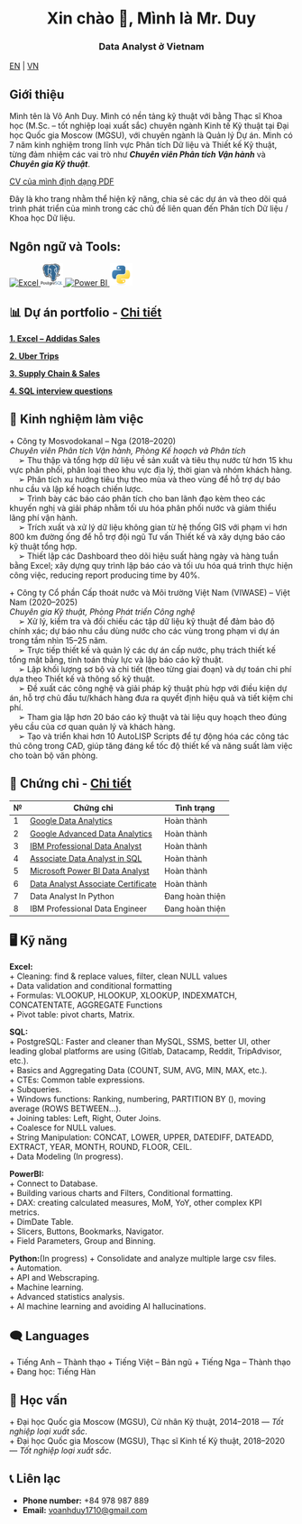 <h1 align="center">Xin chào 👋, Mình là Mr. Duy</h1>
<h3 align="center">Data Analyst ở Vietnam</h3>  

[EN](https://github.com/voanhduy1710/voanhduy1710/blob/main/README.md) | [VN](https://github.com/voanhduy1710/voanhduy1710/blob/main/READMEVN.md)

## Giới thiệu
Mình tên là Võ Anh Duy. Mình có nền tảng kỹ thuật với bằng Thạc sĩ Khoa học (M.Sc. – tốt nghiệp loại xuất sắc) chuyên ngành Kinh tế Kỹ thuật tại Đại học Quốc gia Moscow (MGSU), với chuyên ngành là Quản lý Dự án. Mình có 7 năm kinh nghiệm trong lĩnh vực Phân tích Dữ liệu và Thiết kế Kỹ thuật, từng đảm nhiệm các vai trò như _**Chuyên viên Phân tích Vận hành**_ và **_Chuyên gia Kỹ thuật_**.

[CV của mình định dạng PDF](TITS)

Đây là kho trang nhằm thể hiện kỹ năng, chia sẻ các dự án và theo dõi quá trình phát triển của mình trong các chủ đề liên quan đến Phân tích Dữ liệu / Khoa học Dữ liệu.


<h2 align="left">Ngôn ngữ và Tools:</h3>
<p align="left">
  <a href="https://www.microsoft.com/en-us/microsoft-365/excel" target="_blank" rel="noreferrer">
    <img src="https://img.icons8.com/color/48/000000/microsoft-excel-2019.png" alt="Excel" title="Excel" width="40" height="40"/>
  </a>
  <a href="https://www.postgresql.org" target="_blank" rel="noreferrer">
    <img src="https://raw.githubusercontent.com/devicons/devicon/master/icons/postgresql/postgresql-original-wordmark.svg" alt="PostgreSQL" title="PostgreSQL" width="40" height="40"/>
  </a>
  <a href="https://powerbi.microsoft.com/" target="_blank" rel="noreferrer">
    <img src="https://img.icons8.com/color/48/000000/power-bi.png" alt="Power BI" title="Power BI" width="40" height="40"/>
  </a>
  <a href="https://www.python.org" target="_blank" rel="noreferrer">
    <img src="https://raw.githubusercontent.com/devicons/devicon/master/icons/python/python-original.svg" alt="Python" title="Python" width="40" height="40"/>
  </a>
</p>


## 📊 Dự án portfolio - [Chi tiết](https://github.com/voanhduy1710/Portfolio_projects)
[**1. Excel – Addidas Sales**](https://github.com/voanhduy1710/Portfolio_projects/tree/main/1.%20Excel%20-%20Addidas%20Sales)

[**2. Uber Trips**](https://github.com/voanhduy1710/Portfolio_projects/tree/main/2.%20Uber%20Trips)

[**3. Supply Chain & Sales**](https://github.com/voanhduy1710/Portfolio_projects/tree/main/3.%20Supply%20chain%20%26%20Sales)

[**4. SQL interview questions**](https://github.com/voanhduy1710/Portfolio_projects/blob/main/4.%20SQL_questions.md)

## 💼 Kinh nghiệm làm việc
\+ Công ty Mosvodokanal – Nga (2018–2020)  
*Chuyên viên Phân tích Vận hành, Phòng Kế hoạch và Phân tích*    
  &nbsp;&nbsp;&nbsp;&nbsp;➢ Thu thập và tổng hợp dữ liệu về sản xuất và tiêu thụ nước từ hơn 15 khu vực phân phối, phân loại theo khu vực địa lý, thời gian và nhóm khách hàng.  
&nbsp;&nbsp;&nbsp;&nbsp;➢ Phân tích xu hướng tiêu thụ theo mùa và theo vùng để hỗ trợ dự báo nhu cầu và lập kế hoạch chiến lược.  
&nbsp;&nbsp;&nbsp;&nbsp;➢ Trình bày các báo cáo phân tích cho ban lãnh đạo kèm theo các khuyến nghị và giải pháp nhằm tối ưu hóa phân phối nước và giảm thiểu lãng phí vận hành.  
&nbsp;&nbsp;&nbsp;&nbsp;➢ Trích xuất và xử lý dữ liệu không gian từ hệ thống GIS với phạm vi hơn 800 km đường ống để hỗ trợ đội ngũ Tư vấn Thiết kế và xây dựng báo cáo kỹ thuật tổng hợp.  
&nbsp;&nbsp;&nbsp;&nbsp;➢ Thiết lập các Dashboard theo dõi hiệu suất hàng ngày và hàng tuần bằng Excel; xây dựng quy trình lập báo cáo và tối ưu hóa quá trình thực hiện công việc, reducing report producing time by 40%.  

\+ Công ty Cổ phần Cấp thoát nước và Môi trường Việt Nam (VIWASE) – Việt Nam (2020–2025)  
*Chuyên gia Kỹ thuật, Phòng Phát triển Công nghệ*    
&nbsp;&nbsp;&nbsp;&nbsp;➢ Xử lý, kiểm tra và đối chiếu các tập dữ liệu kỹ thuật để đảm bảo độ chính xác; dự báo nhu cầu dùng nước cho các vùng trong phạm vi dự án trong tầm nhìn 15–25 năm.  
&nbsp;&nbsp;&nbsp;&nbsp;➢ Trực tiếp thiết kế và quản lý các dự án cấp nước, phụ trách thiết kế tổng mặt bằng, tính toán thủy lực và lập báo cáo kỹ thuật.  
&nbsp;&nbsp;&nbsp;&nbsp;➢ Lập khối lượng sơ bộ và chi tiết (theo từng giai đoạn) và dự toán chi phí dựa theo Thiết kế và thông số kỹ thuật.  
&nbsp;&nbsp;&nbsp;&nbsp;➢ Đề xuất các công nghệ và giải pháp kỹ thuật phù hợp với điều kiện dự án, hỗ trợ chủ đầu tư/khách hàng đưa ra quyết định hiệu quả và tiết kiệm chi phí.  
&nbsp;&nbsp;&nbsp;&nbsp;➢ Tham gia lập hơn 20 báo cáo kỹ thuật và tài liệu quy hoạch theo đúng yêu cầu của cơ quan quản lý và khách hàng.  
&nbsp;&nbsp;&nbsp;&nbsp;➢ Tạo và triển khai hơn 10 AutoLISP Scripts để tự động hóa các công tác thủ công trong CAD, giúp tăng đáng kể tốc độ thiết kế và năng suất làm việc cho toàn bộ văn phòng.  


## 🧾 Chứng chỉ - [Chi tiết](https://github.com/voanhduy1710/Certifications)

| № | Chứng chỉ                                       | Tình trạng        |
|---|--------------------------------------------------|--------------------------|
| 1 | [Google Data Analytics](https://coursera.org/share/3771af72e4ca6be3cd3a10aedbc024ac)                            | Hoàn thành       |
| 2 | [Google Advanced Data Analytics](https://www.coursera.org/account/accomplishments/professional-cert/3B7JBC6SXM0R)                   | Hoàn thành         |
| 3 | [IBM Professional Data Analyst](https://coursera.org/verify/professional-cert/WO42JQXIXNWP)                    | Hoàn thành        |
| 4 | [Associate Data Analyst in SQL](https://www.datacamp.com/completed/statement-of-accomplishment/track/ba33fb966f3a47b4908cbcddd706216242b73a16)                    | Hoàn thành        |
| 5 | [Microsoft Power BI Data Analyst](https://coursera.org/verify/professional-cert/UYM8N7BTOF65)                  | Hoàn thành    |
| 6 | [Data Analyst Associate Certificate](https://www.datacamp.com/certificate/DAA0013101408680)               | Hoàn thành       |
| 7 | Data Analyst In Python                           | Đang hoàn thiện       |
| 8 | IBM Professional Data Engineer                   | Đang hoàn thiện       |


## 🖥️ Kỹ năng
**Excel:**  
\+ Cleaning: find & replace values, filter, clean NULL values  
\+ Data validation and conditional formatting  
\+ Formulas: VLOOKUP, HLOOKUP, XLOOKUP, INDEXMATCH, CONCATENTATE, AGGREGATE Functions  
\+ Pivot table: pivot charts, Matrix.

**SQL:**  
\+ PostgreSQL: Faster and cleaner than MySQL, SSMS, better UI, other leading global platforms are using (Gitlab, Datacamp, Reddit, TripAdvisor, etc.).  
\+ Basics and Aggregating Data (COUNT, SUM, AVG, MIN, MAX, etc.).  
\+ CTEs: Common table expressions.  
\+ Subqueries.  
\+ Windows functions: Ranking, numbering, PARTITION BY (), moving average (ROWS BETWEEN...).  
\+ Joining tables: Left, Right, Outer Joins.  
\+ Coalesce for NULL values.  
\+ String Manipulation: CONCAT, LOWER, UPPER, DATEDIFF, DATEADD, EXTRACT, YEAR, MONTH, ROUND, FLOOR, CEIL.  
\+ Data Modeling (In progress).  

**PowerBI:**  
\+ Connect to Database.  
\+ Building various charts and Filters, Conditional formatting.  
\+ DAX: creating calculated measures, MoM, YoY, other complex KPI metrics.  
\+ DimDate Table.  
\+ Slicers, Buttons, Bookmarks, Navigator.  
\+ Field Parameters, Group and Binning.  

**Python:**(In progress)
\+ Consolidate and analyze multiple large csv files.  
\+ Automation.  
\+ API and Webscraping.  
\+ Machine learning.  
\+ Advanced statistics analysis.  
\+ AI machine learning and avoiding AI hallucinations.  

## 🗨️ Languages

\+ Tiếng Anh – Thành thạo
\+ Tiếng Việt – Bản ngũ 
\+ Tiếng Nga – Thành thạo 
\+ Đang học: Tiếng Hàn

## 🏫 Học vấn

\+ Đại học Quốc gia Moscow (MGSU), Cử nhân Kỹ thuật, 2014–2018 — *Tốt nghiệp loại xuất sắc*.  
\+ Đại học Quốc gia Moscow (MGSU), Thạc sĩ Kinh tế Kỹ thuật, 2018–2020 — *Tốt nghiệp loại xuất sắc*.


## 📞 Liên lạc

- **Phone number:** +84 978 987 889
- **Email:** voanhduy1710@gmail.com

